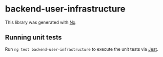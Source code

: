 # backend-user-infrastructure

This library was generated with [Nx](https://nx.dev).

## Running unit tests

Run `ng test backend-user-infrastructure` to execute the unit tests via [Jest](https://jestjs.io).
